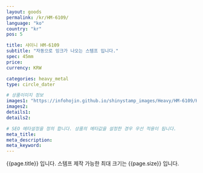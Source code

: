 ```yaml
---
layout: goods
permalink: /kr/HM-6109/
language: "ko"
country: "kr"
pos: 5

title: 샤이니 HM-6109
subtitle: "자동으로 잉크가 나오는 스템프 입니다."
spec: 45mm
price: 
currency: KRW

categories: heavy_metal
type: circle_dater

# 상품이미지 정보
images1: "https://infohojin.github.io/shinystamp_images/Heavy/HM-6109/HM-6109_1.jpg"
images2:
details1:
details2:    

# SEO 메타설정을 정의 합니다. 상품의 메타값을 설정한 경우 우선 적용이 됩니다.
meta_title: 
meta_description:
meta_keyword:
---
```


{{page.title}} 입니다. 스템프 제작 가능한 최대 크기는 {{page.size}} 입니다.
